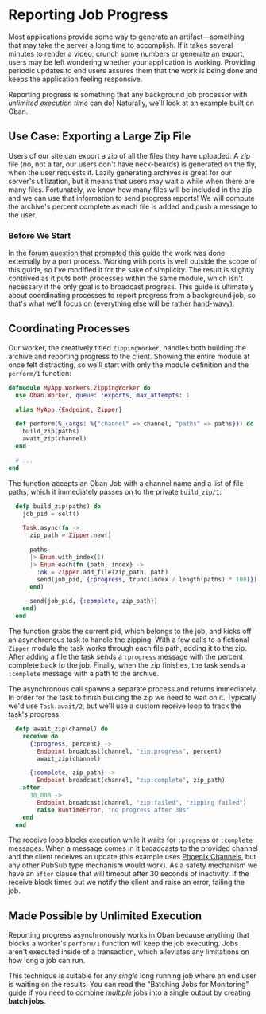 # Reporting Job Progress

Most applications provide some way to generate an artifact—something that may
take the server a long time to accomplish. If it takes several minutes to render
a video, crunch some numbers or generate an export, users may be left wondering
whether your application is working. Providing periodic updates to end users
assures them that the work is being done and keeps the application feeling
responsive.

Reporting progress is something that any background job processor with
_unlimited execution time_ can do! Naturally, we'll look at an example built on
Oban.

## Use Case: Exporting a Large Zip File

Users of our site can export a zip of all the files they have uploaded. A _zip_
file (no, not a tar, our users don't have neck-beards) is generated on the fly,
when the user requests it. Lazily generating archives is great for our server's
utilization, but it means that users may wait a while when there are many files.
Fortunately, we know how many files will be included in the zip and we can use
that information to send progress reports! We will compute the archive's percent
complete as each file is added and push a message to the user.

### Before We Start

In the [forum question that prompted this guide][guide] the work was done
externally by a port process. Working with ports is well outside the scope of
this guide, so I've modified it for the sake of simplicity. The result is
slightly contrived as it puts both processes within the same module, which isn't
necessary if the only goal is to broadcast progress. This guide is ultimately
about coordinating processes to report progress from a background job, so that's
what we'll focus on (everything else will be rather [hand-wavy][wavy]).

## Coordinating Processes

Our worker, the creatively titled `ZippingWorker`, handles both building the
archive and reporting progress to the client. Showing the entire module at once
felt distracting, so we'll start with only the module definition and the
`perform/1` function:

```elixir
defmodule MyApp.Workers.ZippingWorker do
  use Oban.Worker, queue: :exports, max_attempts: 1

  alias MyApp.{Endpoint, Zipper}

  def perform(%_{args: %{"channel" => channel, "paths" => paths}}) do
    build_zip(paths)
    await_zip(channel)
  end

  # ...
end
```

The function accepts an Oban Job with a channel name and a list of file paths,
which it immediately passes on to the private `build_zip/1`:

```elixir
  defp build_zip(paths) do
    job_pid = self()

    Task.async(fn ->
      zip_path = Zipper.new()

      paths
      |> Enum.with_index(1)
      |> Enum.each(fn {path, index} ->
        :ok = Zipper.add_file(zip_path, path)
        send(job_pid, {:progress, trunc(index / length(paths) * 100)})
      end)

      send(job_pid, {:complete, zip_path})
    end)
  end
```

The function grabs the current pid, which belongs to the job, and kicks off an
asynchronous task to handle the zipping. With a few calls to a fictional
`Zipper` module the task works through each file path, adding it to the zip.
After adding a file the task sends a `:progress` message with the percent
complete back to the job. Finally, when the zip finishes, the task sends a
`:complete` message with a path to the archive.

The asynchronous call spawns a separate process and returns immediately. In
order for the task to finish building the zip we need to wait on it. Typically
we'd use `Task.await/2`, but we'll use a custom receive loop to track the task's
progress:

```elixir
  defp await_zip(channel) do
    receive do
      {:progress, percent} ->
        Endpoint.broadcast(channel, "zip:progress", percent)
        await_zip(channel)

      {:complete, zip_path} ->
        Endpoint.broadcast(channel, "zip:complete", zip_path)
    after
      30_000 ->
        Endpoint.broadcast(channel, "zip:failed", "zipping failed")
        raise RuntimeError, "no progress after 30s"
    end
  end
```

The receive loop blocks execution while it waits for `:progress` or `:complete`
messages. When a message comes in it broadcasts to the provided channel and the
client receives an update (this example uses [Phoenix Channels][chan], but any
other PubSub type mechanism would work). As a safety mechanism we have an
`after` clause that will timeout after 30 seconds of inactivity. If the receive
block times out we notify the client and raise an error, failing the job.

## Made Possible by Unlimited Execution

Reporting progress asynchronously works in Oban because anything that blocks a
worker's `perform/1` function will keep the job executing. Jobs aren't executed
inside of a transaction, which alleviates any limitations on how long a job can
run.

This technique is suitable for any _single_ long running job where an end user
is waiting on the results. You can read the "Batching Jobs for Monitoring" guide
if you need to combine _multiple_ jobs into a single output by creating **batch
jobs**.

[guide]: https://elixirforum.com/t/oban-reliable-and-observable-job-processing/22449/52
[chan]: https://hexdocs.pm/phoenix/channels.html#content
[wavy]: https://www.quora.com/When-someone-says-this-explanation-was-hand-wavy-what-does-that-mean
